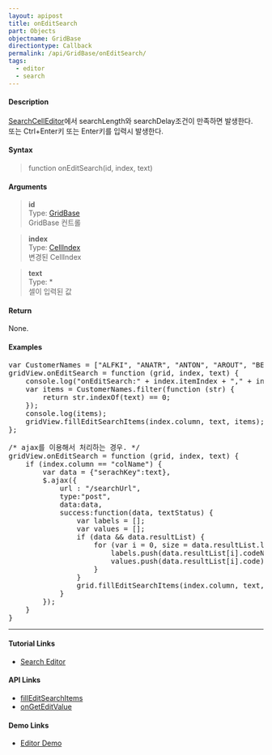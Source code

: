 ```yaml
---
layout: apipost
title: onEditSearch
part: Objects
objectname: GridBase
directiontype: Callback
permalink: /api/GridBase/onEditSearch/
tags:
  - editor
  - search
---
```



#### Description

 [SearchCellEditor](/api/types/SearchCellEditor/)에서 searchLength와 searchDelay조건이 만족하면 발생한다.  
 또는 Ctrl+Enter키 또는 Enter키를 입력시 발생한다.

#### Syntax

> function onEditSearch(id, index, text)  

#### Arguments

> **id**  
> Type: [GridBase](/api/GridBase/)  
> GridBase 컨트롤  

> **index**  
> Type:  [CellIndex](/api/types/CellIndex/)  
> 변경된 CellIndex  

> **text**  
> Type: *  
> 셀이 입력된 값 

#### Return

None.

#### Examples 

<pre class="prettyprint">
var CustomerNames = ["ALFKI", "ANATR", "ANTON", "AROUT", "BERGS", "BLAUS", "BLONP", "BOLID", "BONAP"];
gridView.onEditSearch = function (grid, index, text) {
    console.log("onEditSearch:" + index.itemIndex + "," + index.column + ", " + text);
    var items = CustomerNames.filter(function (str) {
        return str.indexOf(text) == 0;
    });
    console.log(items);
    gridView.fillEditSearchItems(index.column, text, items);
};

/* ajax를 이용해서 처리하는 경우. */
gridView.onEditSearch = function (grid, index, text) {
    if (index.column == "colName") {
        var data = {"serachKey":text},
        $.ajax({
            url : "/searchUrl",
            type:"post",
            data:data,
            success:function(data, textStatus) {
                var labels = [];
                var values = [];
                if (data && data.resultList) {
                    for (var i = 0, size = data.resultList.length; i < size; i++) {
                        labels.push(data.resultList[i].codeName);
                        values.push(data.resultList[i].code);
                    }
                }
                grid.fillEditSearchItems(index.column, text, values, labels);
            }
        });
    }
}
</pre>

---

#### Tutorial Links

* [Search Editor](/tutorial/b7-10/)

#### API Links

* [fillEditSearchItems](/api/GridBase/fillEditSearchItems)
* [onGetEditValue](/api/GridBase/onGetEditValue)  

#### Demo Links

* [Editor Demo](http://demo.realgrid.com/Demo/Editors)